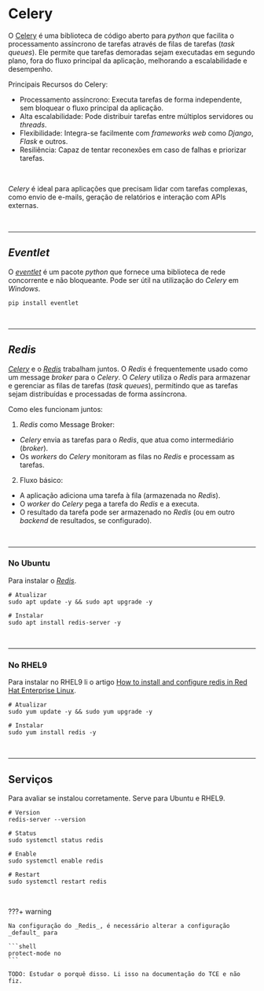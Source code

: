 # Celery

O [Celery](https://docs.celeryq.dev/en/stable/) é uma biblioteca de código aberto para _python_ que facilita o processamento assíncrono de tarefas através de filas de tarefas (_task queues_). Ele permite que tarefas demoradas sejam executadas em segundo plano, fora do fluxo principal da aplicação, melhorando a escalabilidade e desempenho.

Principais Recursos do Celery:

- Processamento assíncrono: Executa tarefas de forma independente, sem bloquear o fluxo principal da aplicação.
- Alta escalabilidade: Pode distribuir tarefas entre múltiplos servidores ou _threads_.
- Flexibilidade: Integra-se facilmente com _frameworks web_ como _Django_, _Flask_ e outros.
- Resiliência: Capaz de tentar reconexões em caso de falhas e priorizar tarefas.

<br>

_Celery_ é ideal para aplicações que precisam lidar com tarefas complexas, como envio de e-mails, geração de relatórios e interação com APIs externas.

<br>

---

## _Eventlet_

O [_eventlet_](https://eventlet.readthedocs.io/en/latest/) é um pacote _python_ que fornece uma biblioteca de rede concorrente e não bloqueante. Pode ser útil na utilização do _Celery_ em _Windows_.

```shell
pip install eventlet
```

<br>

---

## _Redis_

[_Celery_](https://docs.celeryq.dev/en/stable/) e o [_Redis_](https://redis.io/) trabalham juntos. O _Redis_ é frequentemente usado como um message _broker_ para o _Celery_. O _Celery_ utiliza o _Redis_ para armazenar e gerenciar as filas de tarefas (_task queues_), permitindo que as tarefas sejam distribuídas e processadas de forma assíncrona.

Como eles funcionam juntos:

1. _Redis_ como Message Broker:

- _Celery_ envia as tarefas para o _Redis_, que atua como intermediário (_broker_).
- Os _workers_ do _Celery_ monitoram as filas no _Redis_ e processam as tarefas.

2. Fluxo básico:

- A aplicação adiciona uma tarefa à fila (armazenada no _Redis_).
- O _worker_ do _Celery_ pega a tarefa do _Redis_ e a executa.
- O resultado da tarefa pode ser armazenado no _Redis_ (ou em outro _backend_ de resultados, se configurado).

<br>

---

### No Ubuntu

Para instalar o [_Redis_](https://redis.io/pt/).

```shell
# Atualizar
sudo apt update -y && sudo apt upgrade -y

# Instalar
sudo apt install redis-server -y
```

<br>

---

### No RHEL9

Para instalar no RHEL9 li o artigo [How to install and configure redis in Red Hat Enterprise Linux](https://access.redhat.com/solutions/7006905).

```shell
# Atualizar
sudo yum update -y && sudo yum upgrade -y

# Instalar
sudo yum install redis -y
```

<br>

---

## Serviços

Para avaliar se instalou corretamente. Serve para Ubuntu e RHEL9.

```shell
# Version
redis-server --version

# Status
sudo systemctl status redis

# Enable
sudo systemctl enable redis

# Restart
sudo systemctl restart redis
```

<br>

???+ warning

    Na configuração do _Redis_, é necessário alterar a configuração _default_ para

    ```shell
    protect-mode no
    ```

    TODO: Estudar o porquê disso. Li isso na documentação do TCE e não fiz.
